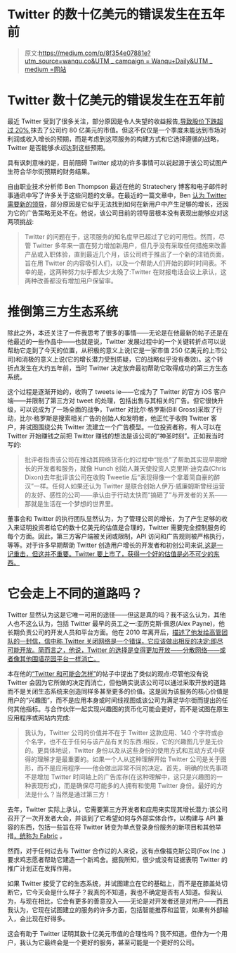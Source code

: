 # Twitter 的数十亿美元的错误发生在五年前

> 原文:[https://medium.com/p/8f354e07881e?utm_source=wanqu.co&UTM _ campaign = Wanqu+Daily&UTM _ medium =网站](https://medium.com/p/8f354e07881e?utm_source=wanqu.co&utm_campaign=Wanqu+Daily&utm_medium=website)



# Twitter 数十亿美元的错误发生在五年前

最近 Twitter 受到了很多关注，部分原因是令人失望的收益报告,[导致股价下跌超过 20%](http://www.wsj.com/articles/twitter-revenue-rises-74-1430250091),抹去了公司约 80 亿美元的市值。但这不仅仅是一个季度未能达到市场对利润或收入增长的预期，而是考虑到这项服务的构建方式和它选择遵循的战略，Twitter 是否能够*永远*达到这些预期。

具有讽刺意味的是，目前阻碍 Twitter 成功的许多事情可以说起源于该公司试图产生符合华尔街预期的财务结果。

自由职业技术分析师 Ben Thompson 最近在他的 Stratechery 博客和电子邮件时事通讯中写了许多关于这些问题的文章。在最近的一篇文章中，Ben [认为 Twitter 需要新的领导](http://stratechery.com/2015/twitter-needs-new-leadership/)，部分原因是它似乎无法找到如何在新用户中产生足够的增长，还因为它的广告策略无处不在。他说，该公司目前的领导层根本没有表现出能够应对这两项挑战:

> Twitter 的问题在于，这项服务的知名度早已超过了它的可用性。然而，尽管 Twitter 多年来一直在努力增加新用户，但几乎没有采取任何措施来改善产品或入职体验，直到最近几个月，该公司终于推出了一个新的注销页面，旨在用 Twitter 的内容吸引人们，以及一个帮助人们开始的即时时间表。不幸的是，这两种努力似乎都太少太晚了:Twitter 在财报电话会议上承认，这两种改善都没有增加用户保留率。

# 推倒第三方生态系统

除此之外，本还关注了一件我思考了很多的事情——无论是在他最新的帖子还是在他最近的一些作品中——也就是说，Twitter 发展过程中的一个关键转折点可以说帮助它走到了今天的位置，从积极的意义上说(它是一家市值 250 亿美元的上市公司)和消极的意义上说(它的增长潜力受到质疑，它的战略似乎没有奏效)。这个转折点发生在大约五年前，当时 Twitter 决定放弃最初帮助它取得成功的第三方生态系统。



这个过程是逐渐开始的，收购了 tweets ie——它成为了 Twitter 的官方 iOS 客户端——并限制了第三方对 tweet 的处理，包括出售与其相关的广告。但它很快升级，可以说成为了一场全面的战争，Twitter 对比尔·格罗斯(Bill Gross)采取了行动，比尔·格罗斯是搜索相关广告的创始人和发明者，他正忙于收购 Twitter 客户，并试图围绕公共 Twitter 流建立一个广告模型。一位投资者称，有人可以在 Twitter 开始赚钱之前把 Twitter 赚钱的想法是该公司的“神圣时刻”。正如我当时写的:

> 批评者指责该公司在推动其网络货币化的过程中“扼杀”了帮助其实现早期增长的开发者和服务，就像 Hunch 创始人兼天使投资人克里斯·迪克森(Chris Dixon)去年批评该公司在收购 Tweetie 后“表现得像一个拿着简自豪的醉汉”一样。任何人如果还认为 Twitter 是联合创始人伊万·威廉姆斯曾经运营的友好、感性的公司——承认由于行动太快而“搞砸了”与开发者的关系——那就是生活在一个梦想的世界里。

董事会和 Twitter 的执行团队显然认为，为了管理公司的增长，为了产生足够的收入来证明投资者给它的数十亿美元的估值是合理的，Twitter 需要完全控制服务的每个方面。因此，第三方客户端被关闭或限制，API 访问和广告规则被严格执行，等等。对于许多早期帮助 Twitter 创造用户增长的开发者和初创公司来说,[这是一记重击，但这并不重要。Twitter 要上市了，获得一个好的估值是必不可少的东西。](https://gigaom.com/2012/09/07/twitter-killed-my-business-an-inside-look-at-the-ecosystem-crackdown/)

# 它会走上不同的道路吗？

Twitter 显然认为这是它唯一可用的途径——但这是真的吗？我不这么认为，其他人也不这么认为，包括 Twitter 最早的员工之一:亚历克斯·佩恩(Alex Payne)，他长期负责公司的开发人员和平台方面。他在 2010 年离开后，[描述了他发给高管团队的一封信，信中称 Twitter 关闭网络是一个错误，它应该做出相反的决定:即尽可能开放。简而言之，他说，Twitter 的选择是变得更加开放——分散网络——或者像其他围墙花园平台一样消亡。](https://gigaom.com/2010/09/16/twitter-needs-to-become-more-open-or-die/)



本在他的[“Twitter 和可能会怎样”](http://stratechery.com/2015/twitter-might/)的帖子中提出了类似的观点:尽管他没有说 Twitter 会因为它所做的决定而消亡，但他确实说该公司可以通过采取开放的道路而不是关闭生态系统来创造同样多甚至更多的价值。这是因为该服务的核心价值是用户的“兴趣图”，而不是应用本身或时间线视图或该公司为满足华尔街而提出的任何其他指标。与合作伙伴一起实现兴趣图的货币化可能会更好，而不是试图在原生应用程序或网站内完成:

> 我认为，Twitter 公司的价值并不在于 Twitter 这款应用、140 个字符或@个名字，也不在于任何与该产品有关的东西:相反，它的兴趣图几乎是无价的。更具体地说，Twitter 身份以及从这些身份的使用方式和互动方式中获得的理解才是最重要的。如果一个人从这种理解开始 Twitter 公司是关于图形，而不是应用程序——他会做出非常不同的决定。首先，明确的优先事项不是增加 Twitter 时间轴上的广告库存(在这种理解中，这只是兴趣图的一种表现形式)，而是确保尽可能多的人拥有和使用 Twitter 身份。最好的方法是什么？当然是通过第三方！

去年，Twitter 实际上承认，它需要第三方开发者和应用来实现其增长潜力:该公司召开了一次开发者大会，并谈到了它希望如何与外部实体合作，以构建与 API 兼容的东西，包括一些旨在将 Twitter 转变为单点登录身份服务的新项目和其他举措[，统称为 Fabric](https://gigaom.com/2014/09/30/twitter-to-developers-seriously-this-time-you-can-totally-trust-us-not-to-ambush-you/) 。

然而，对于任何过去与 Twitter 合作过的人来说，这有点像福克斯公司(Fox Inc .)要求鸡志愿者帮助它建造一个新鸡舍。据我所知，很少或没有证据表明 Twitter 的推广计划正在发挥作用。

如果 Twitter 接受了它的生态系统，并试图建立在它的基础上，而不是在膝盖处切断它，它今天会是什么样子？我真的不知道，我也不确定是否有人知道。但我认为，与现在相比，它会有更多的善意投入——无论是对开发者还是对用户——而且我认为，它现在试图建立的服务的许多方面，包括智能推荐和监管，如果有外部输入，会比现在好得多。

这会有助于 Twitter 证明其数十亿美元市值的合理性吗？我不知道。但作为一个用户，我认为它最终会是一个更好的服务，甚至可能是一个更好的公司。





